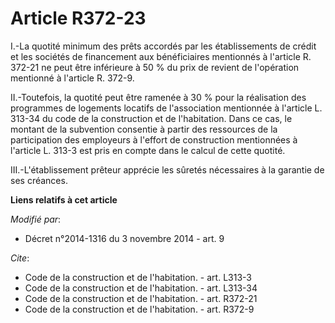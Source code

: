 # Article R372-23

I.-La quotité minimum des prêts accordés par les  établissements de crédit et les sociétés de financement aux bénéficiaires
mentionnés à l'article R. 372-21 ne peut être inférieure à 50 % du prix de revient de l'opération mentionné à l'article R.
372-9. 

II.-Toutefois, la quotité peut être ramenée à 30 % pour la réalisation des programmes de logements locatifs de l'association
mentionnée à l'article L. 313-34 du code de la construction et de l'habitation. Dans ce cas, le montant de la subvention
consentie à partir des ressources de la participation des employeurs à l'effort de construction mentionnées à l'article L.
313-3 est pris en compte dans le calcul de cette quotité. 

III.-L'établissement prêteur apprécie les sûretés nécessaires à la garantie de ses créances.

**Liens relatifs à cet article**

_Modifié par_:

  - Décret n°2014-1316 du 3 novembre 2014 - art. 9

_Cite_:

  - Code de la construction et de l'habitation. - art. L313-3
  - Code de la construction et de l'habitation. - art. L313-34
  - Code de la construction et de l'habitation. - art. R372-21
  - Code de la construction et de l'habitation. - art. R372-9
